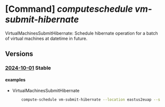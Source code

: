 # [Command] _computeschedule vm-submit-hibernate_

VirtualMachinesSubmitHibernate: Schedule hibernate operation for a batch of virtual machines at datetime in future.

## Versions

### [2024-10-01](/Resources/mgmt-plane/L3N1YnNjcmlwdGlvbnMve30vcHJvdmlkZXJzL21pY3Jvc29mdC5jb21wdXRlc2NoZWR1bGUvbG9jYXRpb25zL3t9L3ZpcnR1YWxtYWNoaW5lc3N1Ym1pdGhpYmVybmF0ZQ==/2024-10-01.xml) **Stable**

<!-- mgmt-plane /subscriptions/{}/providers/microsoft.computeschedule/locations/{}/virtualmachinessubmithibernate 2024-10-01 -->

#### examples

- VirtualMachinesSubmitHibernate
    ```bash
        compute-schedule vm-submit-hibernate --location eastus2euap --schedule "{deadline:'2024-11-01T17:52:54.215Z',timezone:UTC,deadline-type:InitiateAt}" --execution-parameters "{retry-policy:{retry-count:2,retry-window-in-minutes:27}}" --resources "{ids:[/subscriptions/fe541807-8c68-475d-976d-f453f9db4d81/resourceGroups/test-rg/providers/Microsoft.Compute/virtualMachines/testResource3]}" --correlationid 23480d2f-1dca-4610-afb4-dd25eec1f34r
    ```
